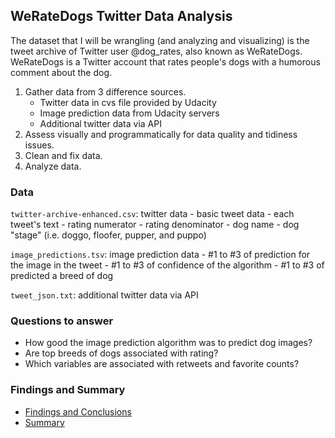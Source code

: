 ## WeRateDogs Twitter Data Analysis

The dataset that I will be wrangling (and analyzing and visualizing) is the tweet archive of Twitter user @dog_rates, also known as WeRateDogs. WeRateDogs is a Twitter account that rates people's dogs with a humorous comment about the dog.

1. Gather data from 3 difference sources.
	- Twitter data in cvs file provided by Udacity
	- Image prediction data from Udacity servers
	- Additional twitter data via API
2. Assess visually and programmatically for data quality and tidiness issues.
3. Clean and fix data.
4. Analyze data.

### Data

`twitter-archive-enhanced.csv`: twitter data
	- basic tweet data
	- each tweet's text
	- rating numerator
	- rating denominator
	- dog name
	- dog "stage" (i.e. doggo, floofer, pupper, and puppo)

`image_predictions.tsv`: image prediction data
	- #1 to #3 of prediction for the image in the tweet
	- #1 to #3 of confidence of the algorithm
	- #1 to #3 of predicted a breed of dog

`tweet_json.txt`: additional twitter data via API


### Questions to answer
- How good the image prediction algorithm was to predict dog images?
- Are top breeds of dogs associated with rating?
- Which variables are associated with retweets and favorite counts?

### Findings and Summary
- <a href="https://github.com/ayumiohashi/udacity-data-analyst/blob/master/06-twitter-data-analysis/twitter-data-analysis.ipynb">Findings and Conclusions</a>
- <a href="https://github.com/ayumiohashi/udacity-data-analyst/blob/master/06-twitter-data-analysis/reports/analysis-summary.pdfSummary">Summary</a>
